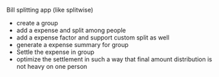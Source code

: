Bill splitting app (like splitwise)
- create a group
- add a expense and split among people
- add a expense factor and support custom split as well
- generate a expense summary for group
- Settle the expense in group
- optimize the settlement in such a way that final amount distribution is not heavy on one person